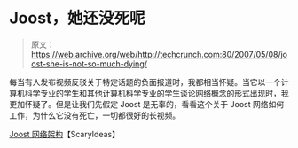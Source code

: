 # Joost，她还没死呢

> 原文：<https://web.archive.org/web/http://techcrunch.com:80/2007/05/08/joost-she-is-not-so-much-dying/>

每当有人发布视频反驳关于特定话题的负面报道时，我都相当怀疑。当它以一个计算机科学专业的学生和其他计算机科学专业的学生谈论网络概念的形式出现时，我更加怀疑了。但是让我们先假定 Joost 是无辜的，看看这个关于 Joost 网络如何工作，为什么它没有死亡，一切都很好的长视频。

[Joost 网络架构](https://web.archive.org/web/20150412050136/http://www.scaryideas.com/video/2362/)【ScaryIdeas】